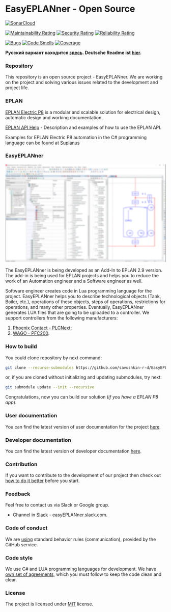 
# EasyEPLANner - Open Source

[![SonarCloud](https://sonarcloud.io/images/project_badges/sonarcloud-orange.svg)](https://sonarcloud.io/summary/new_code?id=savushkin-r-d_EasyEPLANner)

[![Maintainability Rating](https://sonarcloud.io/api/project_badges/measure?project=savushkin-r-d_EasyEPLANner&metric=sqale_rating)](https://sonarcloud.io/summary/new_code?id=savushkin-r-d_EasyEPLANner)
[![Security Rating](https://sonarcloud.io/api/project_badges/measure?project=savushkin-r-d_EasyEPLANner&metric=security_rating)](https://sonarcloud.io/summary/new_code?id=savushkin-r-d_EasyEPLANner)
[![Reliability Rating](https://sonarcloud.io/api/project_badges/measure?project=savushkin-r-d_EasyEPLANner&metric=reliability_rating)](https://sonarcloud.io/summary/new_code?id=savushkin-r-d_EasyEPLANner)

[![Bugs](https://sonarcloud.io/api/project_badges/measure?project=savushkin-r-d_EasyEPLANner&metric=bugs)](https://sonarcloud.io/summary/new_code?id=savushkin-r-d_EasyEPLANner)
[![Code Smells](https://sonarcloud.io/api/project_badges/measure?project=savushkin-r-d_EasyEPLANner&metric=code_smells)](https://sonarcloud.io/summary/new_code?id=savushkin-r-d_EasyEPLANner)
[![Coverage](https://sonarcloud.io/api/project_badges/measure?project=savushkin-r-d_EasyEPLANner&metric=coverage)](https://sonarcloud.io/summary/new_code?id=savushkin-r-d_EasyEPLANner)

**Русский вариант находится [здесь](docs/ru/readme.md). Deutsche Readme ist [hier](docs/de/readme.md).**

### Repository

This repository is an open source project - EasyEPLANner.
We are working on the project and solving various issues related to the development and project life.

### EPLAN

[EPLAN Electric P8](https://www.eplan-software.com/solutions/eplan-electric-p8/) is a modular and scalable solution for electrical design, automatic design and working documentation.

[EPLAN API Help](https://www.eplan.help/en-us/Infoportal/Content/api/2023/index.html) - Description and examples of how to use the EPLAN API.

Examples for EPLAN Electric P8 automation in the C# programming language can be found at
[Suplanus](https://github.com/Suplanus)

### EasyEPLANner

<img src="docs/user_manual/images/EasyEplannerPreview.png">

The EasyEPLANner is being developed as an Add-In to EPLAN 2.9 version. The add-in is being used for EPLAN projects and helps you to reduce the work of an Automation engineer and a Software engineer as well.

Software engineer creates code in Lua programming language for the project. EasyEPLANner helps you to describe technological objects (Tank, Boiler, etc.), operations of these objects, steps of operations, restrictions for operations, and many other properties. Eventually, EasyEPLANner generates LUA files that are going to be uploaded to a controller. We support controllers from the following manufacturers:

1. [Phoenix Contact - PLCNext](https://github.com/plcnext);
2. [WAGO - PFC200](https://github.com/WAGO).

### How to build
You could clone repository by next command:  
```bash
git clone --recurse-submodules https://github.com/savushkin-r-d/EasyEPLANner.git
```

or, if you are cloned without initializing and updating submodules, try next:  
```bash
git submodule update --init --recursive
```

Congratulations, now you can build our solution (_if you have a EPLAN P8 app_).

### User documentation
You can find the latest version of user documentation for the project [here](docs/user_manual/ReadMe.md).

### Developer documentation
You can find the latest version of developer documentation [here](docs/developer_manual/ReadMe.md).

### Contribution
If you want to contribute to the development of our project then check out [how to do it better](docs/contributing.md) before you start.


### Feedback

Feel free to contact us via Slack or Google group.

* Channel in [Slack](https://slack.com) - easyEPLANner.slack.com.


### Code of conduct
We are [using](docs/CODE_OF_CONDUCT.md)
standard behavior rules (communication), provided by the GitHub service.


### Code style
We use C# and LUA programming languages for development. We have [own set of agreements](docs/codestyle.md), which you must follow to keep the code clean and clear.


### License
The project is licensed under [MIT](LICENSE.txt) license.
